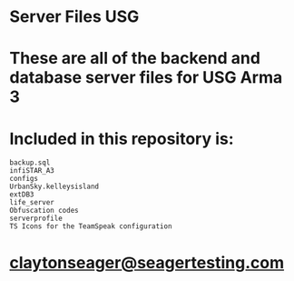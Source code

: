 # Server Files USG
# These are all of the backend and database server files for USG Arma 3

# Included in this repository is:
    backup.sql
    infiSTAR_A3
    configs
    UrbanSky.kelleysisland
    extDB3
    life_server
    Obfuscation codes
    serverprofile
    TS Icons for the TeamSpeak configuration

<!-- If you have any questions please email myself beflow -->
# claytonseager@seagertesting.com
